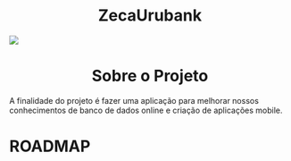 <h1 align="center"> ZecaUrubank </h1>
<img src= "https://user-images.githubusercontent.com/38849091/195895427-9dd12d1a-99ef-4235-a438-8621d0f869c7.png" \>
<h1 align="center"> Sobre o Projeto </h1>
A finalidade do projeto é fazer uma aplicação para melhorar nossos conhecimentos de banco de dados online e criação de aplicações mobile.
<h1 align="start"> ROADMAP </h1>
